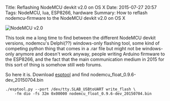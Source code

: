 Title: Reflashing NodeMCU devkit v2.0 on OS X
Date: 2015-07-27 20:57
Tags: NodeMCU, lua, ESP8266, hardware
Summary: How to reflash nodemcu-firmware to the NodeMCU devkit v2.0 on OS X

![NodeMCU v2.0](/images/206671f3b9855ed25d2ad8db98dd8e49.image.530x397.jpg)

This took me a long time to find between the different NodeMCU devkit versions, nodemcu's Delphi(??) windows-only flashing tool, some kind of competing python thing that comes in a .rar file but might not be windows-only anymore and doesn't work anyway, people writing Arduino firmware to the ESP8266, and the fact that the main communication medium in 2015 for this sort of thing is somehow still web forums.

So here it is. Download [esptool](https://github.com/themadinventor/esptool) and find nodemcu_float_0.9.6-dev_20150704.bin

    ./esptool.py --port /dev/tty.SLAB_USBtoUART write_flash \
        -fm dio -fs 32m 0x00000 nodemcu_float_0.9.6-dev_20150704.bin
